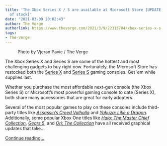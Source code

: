 ```yaml
---
title: 'The Xbox Series X / S are available at Microsoft Store [UPDATE: Series X out
  of stock]'
date: "2021-03-09 20:02:43"
author: The Verge
authorlink: https://www.theverge.com/2021/3/9/22315704/xbox-series-x-s-restock-microsoft-store-price-game-pass-controller
tags:
- The-Verge
---
```

<figure>
      <img alt="" src="https://cdn.vox-cdn.com/thumbor/M7b_ew0vBqFJTMjKYNKjww4ueHk=/0x0:2040x1360/1310x873/cdn.vox-cdn.com/uploads/chorus_image/image/68937528/vpavic_4275_20201030_0090.0.jpg" />
        <figcaption>Photo by Vjeran Pavic / The Verge</figcaption>
    </figure>

  <p id="ajJQjg">The Xbox Series X and Series S are some of the hottest and most challenging gadgets to buy right now. Fortunately, the Microsoft Store has restocked both the <a href="https://click.linksynergy.com/deeplink?id=nOD/rLJHOac&amp;mid=24542&amp;u1=vergedeals&amp;murl=https%3A%2F%2Fwww.xbox.com%2Fen-us%2Fconfigure%2F8wj714n3rbtl%3FranMID%3D24542%26ranEAID%3D0wLgH49VWzI%26ranSiteID%3D0wLgH49VWzI-USOUgSpZ9qCTjz66YpabUw%26epi%3D0wLgH49VWzI-USOUgSpZ9qCTjz66YpabUw%26irgwc%3D1%26OCID%3DAID2000142_aff_7593_1243925%26tduid%3D%2528ir__ibtbmob2ickfqgzzkk0sohznyv2xpri0km1gajjy00%2529%25287593%2529%25281243925%2529%25280wLgH49VWzI-USOUgSpZ9qCTjz66YpabUw%2529%2528%2529%26irclickid%3D_ibtbmob2ickfqgzzkk0sohznyv2xpri0km1gajjy00" rel="sponsored nofollow noopener" target="_blank">Series X</a> and <a href="https://click.linksynergy.com/deeplink?id=nOD/rLJHOac&amp;mid=24542&amp;u1=vergedeals&amp;murl=https%3A%2F%2Fwww.xbox.com%2Fen-us%2Fconfigure%2F942J774TP9JN%3FranMID%3D24542%26ranEAID%3D0wLgH49VWzI%26ranSiteID%3D0wLgH49VWzI-DwENKSyzuW9qbH9.LbNwQQ%26epi%3D0wLgH49VWzI-DwENKSyzuW9qbH9.LbNwQQ%26irgwc%3D1%26OCID%3DAID2000142_aff_7593_1243925%26tduid%3D%2528ir__ibtbmob2ickfqgzzkk0sohznyv2xpri0ku1gajjy00%2529%25287593%2529%25281243925%2529%25280wLgH49VWzI-DwENKSyzuW9qbH9.LbNwQQ%2529%2528%2529%26irclickid%3D_ibtbmob2ickfqgzzkk0sohznyv2xpri0ku1gajjy00" rel="sponsored nofollow noopener" target="_blank">Series S</a> gaming consoles. Get ‘em while supplies last. </p>
<div id="JWuNH4"><div data-anthem-component="productcard:10226823"></div></div>
<p id="hEaps5">Whether you purchase the most affordable next-gen console (the Xbox Series S) or Microsoft’s most powerful gaming console to date (Series X), both share many accessories that are great for early adopters. </p>
<p id="93li6a">Several of the most popular games to play on these consoles include third-party titles like <a href="https://www.amazon.com/Assassins-Valhalla-PlayStation-Standard-upgrade-4/dp/B087XR2X4N?tag=theverge02-20" rel="sponsored nofollow noopener" target="_blank"><em>Assassin’s Creed Valhalla</em></a><em> </em>and<em> </em><a href="https://www.amazon.com/gp/product/B0886YWLC9/?tag=theverge02-20" rel="sponsored nofollow noopener" target="_blank"><em>Yakuza: Like a Dragon</em></a>. Additionally, some popular Xbox One titles like <a href="https://click.linksynergy.com/deeplink?id=nOD/rLJHOac&amp;mid=24542&amp;u1=verge&amp;murl=https%3A%2F%2Fwww.microsoft.com%2Fen-us%2Fp%2Fhalo-the-master-chief-collection%2F9MT8PTGVHX2P%3Factivetab%3Dpivot%3Aoverviewtab" rel="sponsored nofollow noopener" target="_blank"><em>Halo: The Master Chief Collection</em></a>, <a href="https://click.linksynergy.com/deeplink?id=nOD/rLJHOac&amp;mid=24542&amp;u1=verge&amp;murl=https%3A%2F%2Fwww.microsoft.com%2Fen-us%2Fp%2Fgears-5%2Fc2kdnlt2h7dm%3Factivetab%3Dpivot%3Aoverviewtab" rel="sponsored nofollow noopener" target="_blank"><em>Gears 5</em></a>, and <a href="https://click.linksynergy.com/deeplink?id=nOD/rLJHOac&amp;mid=24542&amp;u1=verge&amp;murl=https%3A%2F%2Fwww.microsoft.com%2Fen-us%2Fp%2Fori-the-collection%2F9p5mbbff3rnt" rel="sponsored nofollow noopener" target="_blank"><em>Ori: The Collection</em></a> have all received graphical updates that take...</p>
  <p>
    <a href="https://www.theverge.com/2021/3/9/22315704/xbox-series-x-s-restock-microsoft-store-price-game-pass-controller">Continue reading&hellip;</a>
  </p>